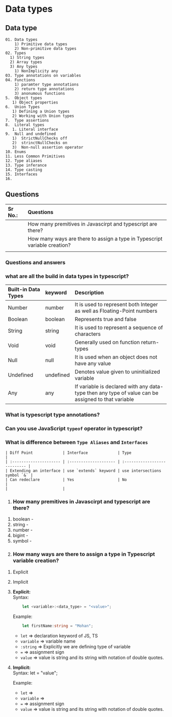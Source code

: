 # Data types

## Data type

    01. Data types
        1) Primitive data types
        2) Non-primitive data types
    02. Types
      1) String types
      2) Array types
      3) Any types
        1) NonImplicity any
    03. Type annotations on variables
    04. Functions
        1) paramter type annotations
        2) return type annotations
        3) anonumous functions
    5.  Object types
       1) Object properties
    6.  Union Types
       1) Defining a Union types
       2) Working with Union types
    7.  Type assertions
    8.  Literal types
       1. Literal interface
    9.  Null and undefined
       1)  StrictNullChecks off
       2)  strinctNullChecks on
       3)  Non-null assertion operator
    10. Enums
    11. Less Common Primitives
    12. Type aliases
    13. Type inferance
    14. Type casting
    15. Interfaces
    16. 


## Questions

| Sr No.: | Questions                                                                 |
| :------ | :------------------------------------------------------------------------ |
|         | How many premitives in Javascirpt and typescript are there?               |
|         | How many ways are there to assign a type in Typescript variable creation? |
|         |                                                                           |

### Questions and answers

### what are all the build in data types in typescript?

| Built-in Data Types | keyword   | Description                                                                                        |
| :------------------ | :-------- | :------------------------------------------------------------------------------------------------- |
| Number              | number    | It is used to represent both Integer as well as Floating-Point numbers                             |
| Boolean             | boolean   | Represents true and false                                                                          |
| String              | string    | It is used to represent a sequence of characters                                                   |
| Void                | void      | Generally used on function return-types                                                            |
| Null                | null      | It is used when an object does not have any value                                                  |
| Undefined           | undefined | Denotes value given to uninitialized variable                                                      |
| Any                 | any       | If variable is declared with any data-type then any type of value can be assigned to that variable |

### What is typescript type annotations?

### Can you use JavaScript `typeof` operator in typescript?

### What is difference between `Type Aliases` and `Interfaces`

    | Diff Point             | Interface             | Type                         |
    | :--------------------- | :-------------------- | :--------------------------- |
    | Extending an interface | use `extends` keyword | use intersections symbol `&` |
    | Can redeclare          | Yes                   | No                           |
    |                        |


1. ### How many premitives in Javascirpt and typescript are there?

1) boolean -
2) string -
3) number -
4) bigint -
5) symbol -

2. ### How many ways are there to assign a type in Typescript variable creation?

1) Explicit
2) Implicit

1) **Explicit:**  
    Syntax:

    ```typescript
        let <variable>:<data_type> = "<value>";
    ```

    Example:

    ```typescript
        let firstName:string = "Mohan";
    ```

    - `let` => declaration keyword of JS, TS
    - `variable` => variable name
    - `:string` => Explicitly we are defining type of variable
    - `=` => assignment sign
    - `value` => value is string and its string with notation of double quotes.

2) **Implicit:**  
    Syntax: let <variable> = "value";

    Example:
    - `let` =>
    - `variable` =>
    - `=` => assignment sign
    - `value` => value is string and its string with notation of double quotes.
